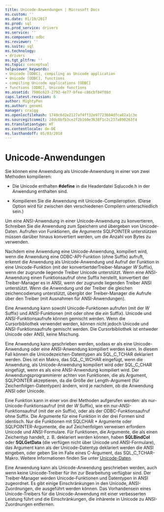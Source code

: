 ```yaml
---
title: Unicode-Anwendungen | Microsoft Docs
ms.custom: ''
ms.date: 01/19/2017
ms.prod: sql
ms.prod_service: drivers
ms.service: ''
ms.component: odbc
ms.reviewer: ''
ms.suite: sql
ms.technology:
- drivers
ms.tgt_pltfrm: ''
ms.topic: conceptual
helpviewer_keywords:
- Unicode [ODBC], compiling as Unicode application
- Unicode [ODBC], functions
- compiling Unicode applications [ODBC]
- functions [ODBC], Unicode functions
ms.assetid: 7986c623-2792-4e77-bfee-c86cbf84f08d
caps.latest.revision: 6
author: MightyPen
ms.author: genemi
manager: craigg
ms.openlocfilehash: 1749c6d2e2127af4ff32e97723604dfca82a1c3e
ms.sourcegitcommit: 2ddc0bfb3ce2f2b160e3638f1c2c237a898263f4
ms.translationtype: HT
ms.contentlocale: de-DE
ms.lasthandoff: 05/03/2018
---
```

# <a name="unicode-applications"></a>Unicode-Anwendungen
Sie können eine Anwendung als Unicode-Anwendung in einer von zwei Methoden kompilieren:  
  
-   Die Unicode enthalten **#define** in die Headerdatei Sqlucode.h in der Anwendung enthalten sind.  
  
-   Kompilieren Sie die Anwendung mit Unicode-Compileroption. (Diese Option wird für zwischen den verschiedenen Compilern unterschiedlich sein.)  
  
 Um eine ANSI-Anwendung in einer Unicode-Anwendung zu konvertieren, Schreiben Sie die Anwendung zum Speichern und übergeben von Unicode-Daten. Aufrufen von Funktionen, die Argumente SQLPOINTER unterstützen müssen darüber hinaus konvertiert werden, um die Anzahl von Bytes zu verwenden.  
  
 Nachdem eine Anwendung eine Unicode-Anwendung, kompiliert wird, wenn die Anwendung eine ODBC-API-Funktion (ohne Suffix) aufruft, erkennt die Anwendung als Unicode-Anwendung und Aufruf der Funktion in eine Unicode-Funktion (mit der konvertiertderTreiber-Manager *W* Suffix), wenn der zugrunde liegende Treiber Unicode unterstützt. Wenn eine ANSI-Anwendung einen Funktionsaufruf ohne Suffix herstellt, konvertiert der Treiber-Manager es in ANSI, wenn der zugrunde liegenden Treiber ANSI unterstützt. Wenn die Anwendung und der Treiber die gleichen zeichencodierung unterstützt, übergibt der Treiber-Manager die Aufrufe über den Treiber (mit Ausnahmen für ANSI-Anwendungen).  
  
 Eine Anwendung kann sowohl Unicode-Funktionen aufrufen (mit der *W* Suffix) und ANSI-Funktionen (mit oder ohne die *ein* Suffix). Unicode und ANSI-Funktionsaufrufe können gemischt werden. Wenn die Cursorbibliothek verwendet werden, können nicht jedoch Unicode und ANSI-Funktionsaufrufe gemischt werden. Die Cursorbibliothek ist entweder Unicode oder ANSI, keine Mischung.  
  
 Eine Anwendung kann geschrieben werden, sodass er als eine Unicode-Anwendung oder eine ANSI-Anwendung kompiliert werden kann. In diesem Fall können die Unicodezeichen-Datentypen als SQL_C_TCHAR deklariert werden. Dies ist ein Makro, das SQL_C_WCHAR eingefügt, wenn die Anwendung, als Unicode-Anwendung kompiliert wird oder SQL_C_CHAR eingefügt, wenn es als eine ANSI-Anwendung kompiliert wird. Der Anwendungsprogrammierer achten von Funktionen, die als Argument, SQLPOINTER akzeptieren, da die Größe der Length-Argument (für Zeichenfolgen-Datentypen) ändern, wird je nachdem, ob die Anwendung ANSI oder Unicode.  
  
 Eine Funktion kann in einer von drei Methoden aufgerufen werden: als nur-Unicode-Funktionsaufruf (mit der *W* Suffix), wie ein nur-ANSI-Funktionsaufruf (mit der *ein* Suffix), oder als der ODBC-Funktionsaufruf ohne Suffix. Die Argumente für eine Funktion in der drei Formen sind identisch. Nur die Funktionen mit SQLCHAR \* Argumente oder SQLPOINTER-Argumente, die auf Zeichenfolgen verweisen erfordern Unicode und ANSI-Formulare. Für Funktionen, die Argumente, die als einen Zeichentyp handelt, z. B. deklariert werden können, haben **SQLBindCol** oder **SQLGetData** (die verfügen nicht über Unicode und ANSI-Formulare), das Argument kann als der Unicode-Datentyp deklariert werden die ANSI eingeben, oder geben Sie im Falle eines C-Argument, das SQL_C_TCHAR-Makro. Weitere Informationen finden Sie unter [Unicode-Daten](../../../odbc/reference/develop-app/unicode-data.md).  
  
 Eine Anwendung kann als Unicode-Anwendung geschrieben werden, auch wenn keine Unicode-Treiber für ihn zur Bearbeitung verfügbar sind. Der Treiber-Manager werden Unicode-Funktionen und Datentypen in ANSI zugeordnet. Es gibt einige Einschränkungen in den Unicode, ANSI-Zuordnungen, die ausgeführt werden können. Das Vorhandensein eines Unicode-Treibers für die Unicode-Anwendung mit einer verbesserten Leistung führt und die Einschränkungen, die inhärente in Unicode zu ANSI-Zuordnungen entfernen.
